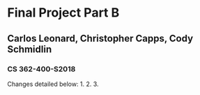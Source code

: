 # Final Project Part B

## Carlos Leonard, Christopher Capps, Cody Schmidlin

### CS 362-400-S2018

Changes detailed below:
1. 
2. 
3.